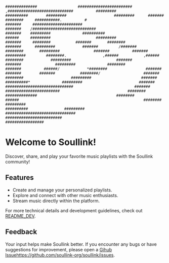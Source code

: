 
`                                                                     ##############                 
                                                                ########################            
                                                             ,#############################         
                                                           #########               ##########       
                                                        #########                     #########     
                                                       #######                          ########    
                                     ###########.          #                             #######    
                                ######################                                    #######   
                            /############################                                 #######   
                          #########              ##########                               ######    
                       #########                    #########                            #######    
                     ########           #######       ########                          #######     
                  #########            #######         /#######                       ########      
               #########               #######          #######                    #########        
             ########.                ,######           ,######                  ########           
          #########                    #######          #######               #########             
        ########                       #######          ######/            *########                
       #######                          #######        #######           ########/                  
      #######                            ########                     #########                     
     #######                              ##########*              #########                        
     #######                                ##############################                          
     #######                                   ########################                             
     ########                                       ##############                                  
      ########                          ######                                                      
       ########                      #########                                                      
        ##########                #########                                                         
          ###############################                                                           
             #########################                                                              
                 #################                                                                  
`

# Welcome to Soullink!

Discover, share, and play your favorite music playlists with the Soullink community!

## Features

- Create and manage your personalized playlists.
- Explore and connect with other music enthusiasts.
- Stream music directly within the platform.

For more technical details and development guidelines, check out [README_DEV](https://github.com/soullink-org/soullink/blob/main/docs/READ_ME_DEV.md).

## Feedback

Your input helps make Soullink better. If you encounter any bugs or have suggestions for improvement, please open a [Gihub Issue](https://github.com/soullink-org/soullink/issues)https://github.com/soullink-org/soullink/issues.
